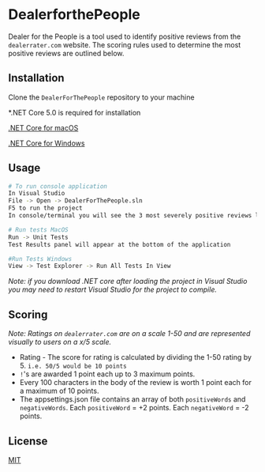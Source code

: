 # DealerforthePeople

Dealer for the People is a tool used to identify positive reviews from the `dealerrater.com` website. The scoring rules used to determine the most positive reviews are outlined below.

## Installation

Clone the `DealerForThePeople` repository to your machine

*.NET Core 5.0 is required for installation

[.NET Core for macOS](https://docs.microsoft.com/en-us/dotnet/core/install/macos)

[.NET Core for Windows](https://dotnet.microsoft.com/download)

## Usage

```bash
# To run console application
In Visual Studio
File -> Open -> DealerForThePeople.sln
F5 to run the project
In console/terminal you will see the 3 most severely positive reviews listed along with the score they were given.

# Run tests MacOS
Run -> Unit Tests
Test Results panel will appear at the bottom of the application

#Run Tests Windows
View -> Test Explorer -> Run All Tests In View
```

*Note: if you download .NET core after loading the project in Visual Studio you may need to restart Visual Studio for the project to compile.*

## Scoring
*Note: Ratings on `dealerrater.com` are on a scale 1-50 and are represented visually to users on a x/5 scale.*

- Rating - The score for rating is calculated by dividing the 1-50 rating by 5. `i.e. 50/5 would be 10 points`
- `!`'s are awarded 1 point each up to 3 maximum points.
- Every 100 characters in the body of the review is worth 1 point each for a maximum of 10 points.
- The appsettings.json file contains an array of both `positiveWords` and `negativeWords`. Each `positiveWord` = +2 points. Each `negativeWord` = -2 points.

## License
[MIT](https://choosealicense.com/licenses/mit/)

